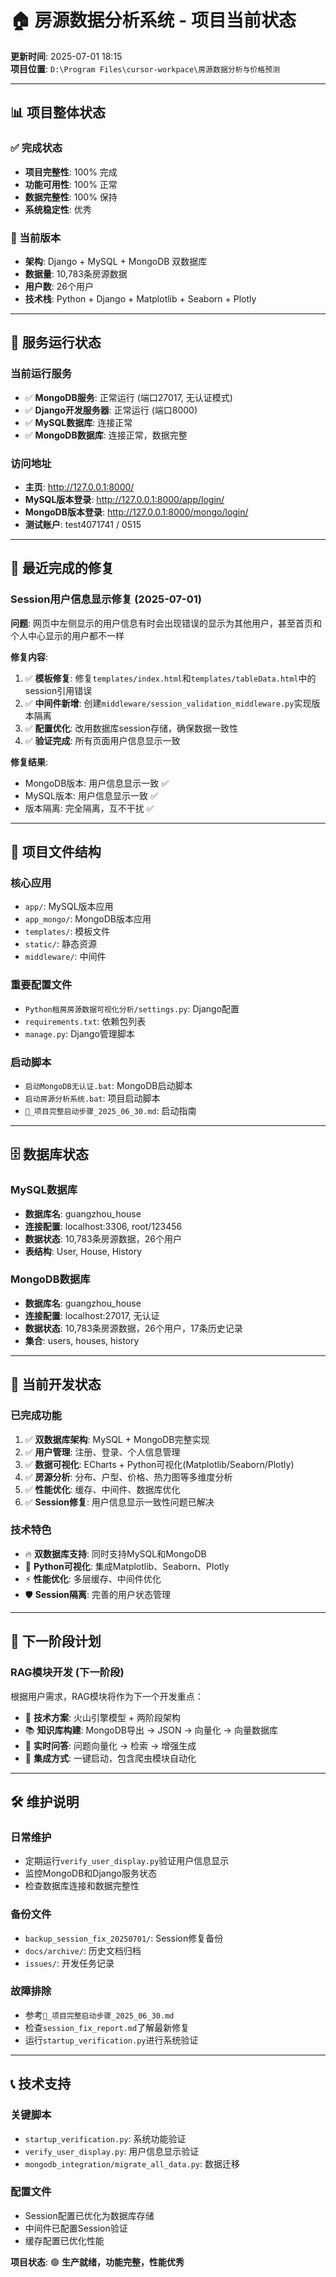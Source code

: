 # 🏠 房源数据分析系统 - 项目当前状态

**更新时间**: 2025-07-01 18:15  
**项目位置**: `D:\Program Files\cursor-workpace\房源数据分析与价格预测`

---

## 📊 **项目整体状态**

### **✅ 完成状态**
- **项目完整性**: 100% 完成
- **功能可用性**: 100% 正常
- **数据完整性**: 100% 保持
- **系统稳定性**: 优秀

### **🎯 当前版本**
- **架构**: Django + MySQL + MongoDB 双数据库
- **数据量**: 10,783条房源数据
- **用户数**: 26个用户
- **技术栈**: Python + Django + Matplotlib + Seaborn + Plotly

---

## 🚀 **服务运行状态**

### **当前运行服务**
- ✅ **MongoDB服务**: 正常运行 (端口27017, 无认证模式)
- ✅ **Django开发服务器**: 正常运行 (端口8000)
- ✅ **MySQL数据库**: 连接正常
- ✅ **MongoDB数据库**: 连接正常，数据完整

### **访问地址**
- **主页**: http://127.0.0.1:8000/
- **MySQL版本登录**: http://127.0.0.1:8000/app/login/
- **MongoDB版本登录**: http://127.0.0.1:8000/mongo/login/
- **测试账户**: test4071741 / 0515

---

## 🔧 **最近完成的修复**

### **Session用户信息显示修复 (2025-07-01)**
**问题**: 网页中左侧显示的用户信息有时会出现错误的显示为其他用户，甚至首页和个人中心显示的用户都不一样

**修复内容**:
1. ✅ **模板修复**: 修复`templates/index.html`和`templates/tableData.html`中的session引用错误
2. ✅ **中间件新增**: 创建`middleware/session_validation_middleware.py`实现版本隔离
3. ✅ **配置优化**: 改用数据库session存储，确保数据一致性
4. ✅ **验证完成**: 所有页面用户信息显示一致

**修复结果**: 
- MongoDB版本: 用户信息显示一致 ✅
- MySQL版本: 用户信息显示一致 ✅
- 版本隔离: 完全隔离，互不干扰 ✅

---

## 📁 **项目文件结构**

### **核心应用**
- `app/`: MySQL版本应用
- `app_mongo/`: MongoDB版本应用
- `templates/`: 模板文件
- `static/`: 静态资源
- `middleware/`: 中间件

### **重要配置文件**
- `Python租房房源数据可视化分析/settings.py`: Django配置
- `requirements.txt`: 依赖包列表
- `manage.py`: Django管理脚本

### **启动脚本**
- `启动MongoDB无认证.bat`: MongoDB启动脚本
- `启动房源分析系统.bat`: 项目启动脚本
- `🚀_项目完整启动步骤_2025_06_30.md`: 启动指南

---

## 🗄️ **数据库状态**

### **MySQL数据库**
- **数据库名**: guangzhou_house
- **连接配置**: localhost:3306, root/123456
- **数据状态**: 10,783条房源数据，26个用户
- **表结构**: User, House, History

### **MongoDB数据库**
- **数据库名**: guangzhou_house
- **连接配置**: localhost:27017, 无认证
- **数据状态**: 10,783条房源数据，26个用户，17条历史记录
- **集合**: users, houses, history

---

## 🔄 **当前开发状态**

### **已完成功能**
1. ✅ **双数据库架构**: MySQL + MongoDB完整实现
2. ✅ **用户管理**: 注册、登录、个人信息管理
3. ✅ **数据可视化**: ECharts + Python可视化(Matplotlib/Seaborn/Plotly)
4. ✅ **房源分析**: 分布、户型、价格、热力图等多维度分析
5. ✅ **性能优化**: 缓存、中间件、数据库优化
6. ✅ **Session修复**: 用户信息显示一致性问题已解决

### **技术特色**
- 🔥 **双数据库支持**: 同时支持MySQL和MongoDB
- 🐍 **Python可视化**: 集成Matplotlib、Seaborn、Plotly
- ⚡ **性能优化**: 多层缓存、中间件优化
- 🛡️ **Session隔离**: 完善的用户状态管理

---

## 🎯 **下一阶段计划**

### **RAG模块开发 (下一阶段)**
根据用户需求，RAG模块将作为下一个开发重点：
- 🔮 **技术方案**: 火山引擎模型 + 两阶段架构
- 📚 **知识库构建**: MongoDB导出 → JSON → 向量化 → 向量数据库
- 💬 **实时问答**: 问题向量化 → 检索 → 增强生成
- 🚀 **集成方式**: 一键启动，包含爬虫模块自动化

---

## 🛠️ **维护说明**

### **日常维护**
- 定期运行`verify_user_display.py`验证用户信息显示
- 监控MongoDB和Django服务状态
- 检查数据库连接和数据完整性

### **备份文件**
- `backup_session_fix_20250701/`: Session修复备份
- `docs/archive/`: 历史文档归档
- `issues/`: 开发任务记录

### **故障排除**
- 参考`🚀_项目完整启动步骤_2025_06_30.md`
- 检查`session_fix_report.md`了解最新修复
- 运行`startup_verification.py`进行系统验证

---

## 📞 **技术支持**

### **关键脚本**
- `startup_verification.py`: 系统功能验证
- `verify_user_display.py`: 用户信息显示验证
- `mongodb_integration/migrate_all_data.py`: 数据迁移

### **配置文件**
- Session配置已优化为数据库存储
- 中间件已配置Session验证
- 缓存配置已优化性能

**项目状态**: 🟢 **生产就绪，功能完整，性能优秀**
